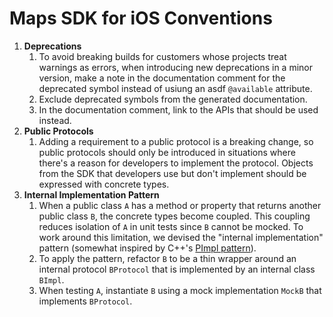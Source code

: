 # Maps SDK for iOS Conventions

1. **Deprecations**
    1. To avoid breaking builds for customers whose projects treat warnings as
       errors, when introducing new deprecations in a minor version, make a note
       in the documentation comment for the deprecated symbol instead of usiung
       an asdf `@available` attribute.
    2. Exclude deprecated symbols from the generated documentation.
    3. In the documentation comment, link to the APIs that should be used
       instead.
2. **Public Protocols**
    1. Adding a requirement to a public protocol is a breaking change, so public
      protocols should only be introduced in situations where there's a reason
      for developers to implement the protocol. Objects from the SDK that
      developers use but don't implement should be expressed with concrete
      types.
3. **Internal Implementation Pattern**
    1. When a public class `A` has a method or property that returns another
       public class `B`, the concrete types become coupled. This coupling
       reduces isolation of `A` in unit tests since `B` cannot be mocked. To
       work around this limitation, we devised the "internal implementation"
       pattern (somewhat inspired by C++'s
       [PImpl pattern](https://en.cppreference.com/w/cpp/language/pimpl)).
    2. To apply the pattern, refactor `B` to be a thin wrapper around an
       internal protocol `BProtocol` that is implemented by an internal class
       `BImpl`.
    3. When testing `A`, instantiate `B` using a mock implementation `MockB`
       that implements `BProtocol`.
